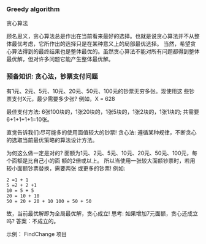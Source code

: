 ### Greedy algorithm
贪心算法

顾名思义，贪心算法总是作出在当前看来最好的选择。也就是说贪心算法并不从整体最优考虑，它所作出的选择只是在某种意义上的局部最优选择。
当然，希望贪心算法得到的最终结果也是整体最优的。虽然贪心算法不能对所有问题都得到整体最优解，但对许多问题它能产生整体最优解。


### 预备知识: 贪心法，钞票支付问题
有1元、2元、5元、10元、20元、50元、100元的钞票无穷多张。现使用这 些钞票支付X元，最少需要多少张?
例如，X = 628

最佳支付方法: 6张100块的，1张20块的，1张5块的，1张2块的，1张1块的; 共需要6+1+1+1+1=10张。

直觉告诉我们:尽可能多的使用面值较大的钞票!
贪心法: 遵循某种规律，不断贪心的选取当前最优策略的算法设计方法。

为何这么做一定是对的? 面额为1元、2元、5元、10元、20元、50元、100元，每个面额是比自己小的面
额的2倍或以上。 所以当使用一张较大面额钞票时，若用较小面额钞票替换，需要两张
或更多的钞票! 例如:
```
2 =1 + 1
5 =2 + 2 +1
10 = 5 + 5
20 = 10 + 10
50 = 20 + 20 + 10 100 = 50 + 50
```
故，当前最优解即为全局最优解，贪心成立! 
思考: 如果增加7元面额，贪心还成立吗? 答案：不成立的。

示例：
FindChange 项目
